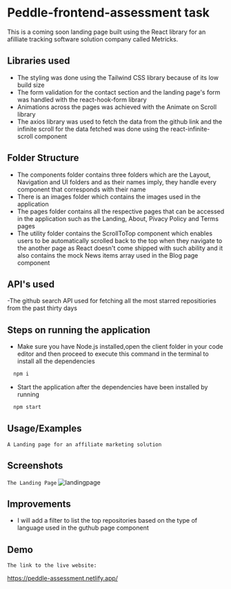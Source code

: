 # Peddle-frontend-assessment task
This is a coming soon landing page built using the React library for an afilliate tracking software solution company called Metricks.

## Libraries used
- The styling was done using the Tailwind CSS library because of its low build size
- The form validation for the contact section and the landing page's form was handled with the react-hook-form library
- Animations across the pages was achieved with the Animate on Scroll library
- The axios library was used to fetch the data from the github link and the infinite scroll for the data fetched was done using the react-infinite-scroll component


## Folder Structure
- The components folder contains three folders which are the Layout, Navigation and UI folders and as their names imply, they handle every component that corresponds with their name
- There is an images folder which contains the images used in the application
- The pages folder contains all the respective pages that can be accessed in the application such as the Landing, About, Pivacy Policy and Terms pages
- The utility folder contains the ScrollToTop component which enables users to be automatically scrolled back to the top when they navigate to the another page as React doesn't come shipped with such ability and it also contains the mock News items array used in the Blog page component


## API's used
-The github search API used for fetching all the most starred repositiories from the past thirty days

## Steps on running the application

- Make sure you have Node.js installed,open the client folder in your code editor and then proceed to execute this command in the terminal to install all the dependencies
```bash
  npm i
```
- Start the application after the dependencies have been installed by running 
```bash
  npm start
```

## Usage/Examples

`A Landing page for an affiliate marketing solution`
## Screenshots
`The Landing Page`
![landingpage](https://user-images.githubusercontent.com/84836053/179485551-7a82eeec-162d-4515-ba7f-4c9b2f877841.png)


## Improvements
- I will add a filter to list the top repositories based on the type of language used in the guthub page component

## Demo

`The link to the live website:`

https://peddle-assessment.netlify.app/

